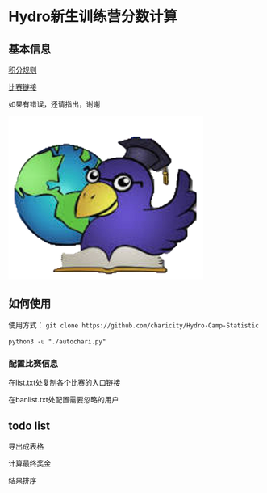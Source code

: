# Hydro新生训练营分数计算

## 基本信息

[积分规则](./doc/2024%20ACM新生暑假夏令营训练计划.pdf)

[比赛链接](https://hydro.ac/d/hlutacm/contest)

如果有错误，还请指出，谢谢

![图片1](./img/README.asserts/%E5%9B%BE%E7%89%871.png)

## 如何使用

使用方式：
`git clone https://github.com/charicity/Hydro-Camp-Statistic`

`python3 -u "./autochari.py"`

### 配置比赛信息

在list.txt处复制各个比赛的入口链接

在banlist.txt处配置需要忽略的用户

## todo list
导出成表格

计算最终奖金

结果排序